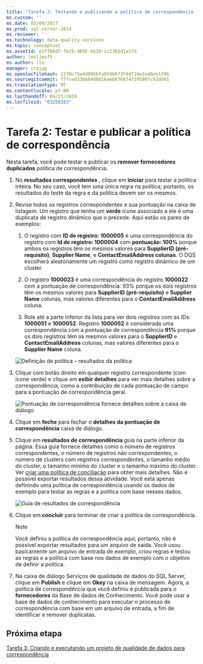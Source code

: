 ```yaml
---
title: 'Tarefa 2: Testando e publicando a política de correspondência | Microsoft Docs'
ms.custom: ''
ms.date: 03/09/2017
ms.prod: sql-server-2014
ms.reviewer: ''
ms.technology: data-quality-services
ms.topic: conceptual
ms.assetid: e1ffb6d7-fbc5-4695-b538-cc2302d1a17d
author: leolimsft
ms.author: lle
manager: craigg
ms.openlocfilehash: 21f0cf5a4d096bfa0f4b673fdd716e2e48ee1396
ms.sourcegitcommit: f7fced330b64d6616aeb8766747295807c92dd41
ms.translationtype: MT
ms.contentlocale: pt-BR
ms.lasthandoff: 04/23/2019
ms.locfileid: "63250283"
---
```

# <a name="task-2-testing-and-publishing-the-matching-policy"></a>Tarefa 2: Testar e publicar a política de correspondência
  Nesta tarefa, você pode testar e publicar os **remover fornecedores duplicados** política de correspondência.  
  
1.  No **resultados correspondentes** , clique em **iniciar** para testar a política inteira. No seu caso, você tem uma única regra na política; portanto, os resultados do teste da regra e da política devem ser os mesmos.  
  
2.  Revise todos os registros correspondentes e sua pontuação na caixa de listagem. Um registro que tenha um **verde** ícone associado a ele é uma duplicata de registro dinâmico que o precede. Aqui estão os pares de exemplos:  
  
    1.  O registro com **ID de registro: 1000005** é uma correspondência do registro com **Id de registro: 1000004** com **pontuação: 100%** porque ambos os registros têm os mesmos valores para **SupplierID (pré-requisito)**, **Supplier Name**, e **ContactEmailAddress colunas**. O DQS escolherá aleatoriamente um registro como registro dinâmico de um cluster.  
  
    2.  O registro **1000023** é uma correspondência do registro **1000022** com a pontuação de correspondência: 93% porque os dois registros têm os mesmos valores para **SupplierID (pré-requisito)** e **Supplier Name** colunas, mas valores diferentes para o **ContactEmailAddress** coluna.  
  
    3.  Role até a parte inferior da lista para ver dois registros com as IDs: **1000051** e **1000052**. Registro **1000052** é considerada uma correspondência com a pontuação de correspondência **91%** porque os dois registros têm os mesmos valores para o **SupplierID** e  **ContactEmailAddress** colunas, mas valores diferentes para o **Supplier Name** coluna.  
  
     ![Definição de política – resultados da política](../../2014/tutorials/media/et-testingandpublishingthematchingpolicy-01.jpg "definição de política – resultados da política")  
  
3.  Clique com botão direito em qualquer registro correspondente (com ícone verde) e clique em **exibir detalhes** para ver mais detalhes sobre a correspondência, como a contribuição de cada pontuação de campo para a pontuação de correspondência geral.  
  
     ![Pontuação de correspondência fornece detalhes sobre a caixa de diálogo](../../2014/tutorials/media/et-testingandpublishingthematchingpolicy-02.jpg "pontuação de correspondência fornece detalhes sobre a caixa de diálogo")  
  
4.  Clique em **feche** para fechar o **detalhes da pontuação de correspondência** caixa de diálogo.  
  
5.  Clique em **resultados de correspondência** guia na parte inferior da página. Essa guia fornece detalhes como o número de registros correspondentes, o número de registros não correspondentes, o número de clusters com registros correspondentes, o tamanho médio do cluster, o tamanho mínimo do cluster e o tamanho máximo do cluster. Ver [criar uma política de conciliação](https://msdn.microsoft.com/library/hh270290.aspx) para obter mais detalhes. Não é possível exportar resultados dessa atividade. Você está apenas definindo uma política de correspondência usando os dados de exemplo para testar as regras e a política com base nesses dados.  
  
     ![Guia de resultados de correspondência](../../2014/tutorials/media/et-testingandpublishingthematchingpolicy-03.jpg "guia resultados de correspondência")  
  
6.  Clique em **concluir** para terminar de criar a política de correspondência.  
  
    > [!NOTE]  
    >  Você definiu a política de correspondência aqui; portanto, não é possível exportar resultados para um arquivo de saída. Você usou basicamente um arquivo de entrada de exemplo, criou regras e testou as regras e a política com base nos dados de exemplo com o objetivo de definir a política.  
  
7.  Na caixa de diálogo Serviços de qualidade de dados do SQL Server, clique em **Publish** e clique em **Okey** na caixa de mensagem. Agora, a política de correspondência que você definiu é publicada para o **fornecedores** da Base de dados de Conhecimento. Você pode usar a base de dados de conhecimento para executar o processo de correspondência com base em um arquivo de entrada, a fim de identificar e remover duplicatas.  
  
## <a name="next-step"></a>Próxima etapa  
 [Tarefa 3: Criando e executando um projeto de qualidade de dados para correspondência](../../2014/tutorials/task-3-creating-and-running-a-data-quality-project-for-matching.md)  
  
  
